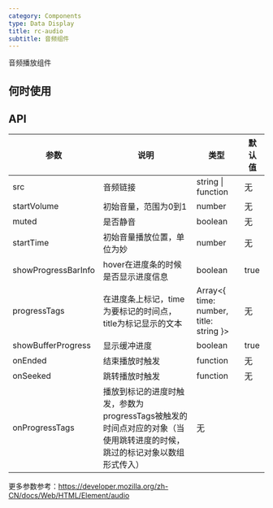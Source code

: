 ```yaml
---
category: Components
type: Data Display
title: rc-audio
subtitle: 音频组件
---
```


音频播放组件


## 何时使用

## API

| 参数      | 说明                                     | 类型       | 默认值 |
|-----------|------------------------------------------|------------|-------|
| src | 音频链接 | string \| function | 无 |
| startVolume | 初始音量，范围为0到1 | number | 无 |
| muted | 是否静音 | boolean | 无 |
| startTime | 初始音量播放位置，单位为妙 | number | 无 |
| showProgressBarInfo | hover在进度条的时候是否显示进度信息 | boolean | true |
| progressTags | 在进度条上标记，time为要标记的时间点， title为标记显示的文本 | Array<{ time: number, title: string }> | 无 |
| showBufferProgress | 显示缓冲进度 | boolean | true |
| onEnded | 结束播放时触发 | function | 无 |
| onSeeked | 跳转播放时触发 | function | 无 |
| onProgressTags | 播放到标记的进度时触发，参数为progressTags被触发的时间点对应的对象（当使用跳转进度的时候，跳过的标记对象以数组形式传入） | 无 |

更多参数参考：https://developer.mozilla.org/zh-CN/docs/Web/HTML/Element/audio
